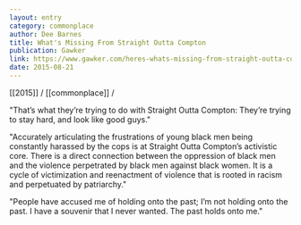 ```yaml
---
layout: entry
category: commonplace
author: Dee Barnes
title: What's Missing From Straight Outta Compton
publication: Gawker
link: https://www.gawker.com/heres-whats-missing-from-straight-outta-compton-me-and-1724735910
date: 2015-08-21
---
```


[[2015]] / [[commonplace]] / 

"That’s what they’re trying to do with Straight Outta Compton: They’re trying to stay hard, and look like good guys."

"Accurately articulating the frustrations of young black men being constantly harassed by the cops is at Straight Outta Compton’s activistic core. There is a direct connection between the oppression of black men and the violence perpetrated by black men against black women. It is a cycle of victimization and reenactment of violence that is rooted in racism and perpetuated by patriarchy."

"People have accused me of holding onto the past; I’m not holding onto the past. I have a souvenir that I never wanted. The past holds onto me."
